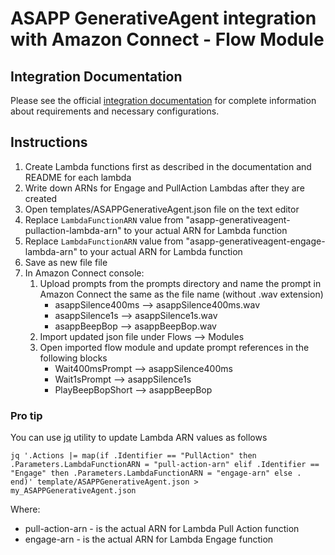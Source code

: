# ASAPP GenerativeAgent integration with Amazon Connect - Flow Module


## Integration Documentation
Please see the official [integration documentation](https://docs.asapp.com/generativeagent/integrate/amazon-connect) for complete information about requirements and necessary configurations.


## Instructions

1. Create Lambda functions first as described in the documentation and README for each lambda
2. Write down ARNs for Engage and PullAction Lambdas after they are created
3. Open templates/ASAPPGenerativeAgent.json file on the text editor
4. Replace `LambdaFunctionARN` value from "asapp-generativeagent-pullaction-lambda-arn" to your actual ARN for Lambda function
5. Replace `LambdaFunctionARN` value from "asapp-generativeagent-engage-lambda-arn" to your actual ARN for Lambda function
6. Save as new file file
7. In Amazon Connect console:
   1. Upload prompts from the prompts directory and name the prompt in Amazon Connect the same as the file name (without .wav extension)
       - asappSilence400ms  --> asappSilence400ms.wav
       - asappSilence1s     --> asappSilence1s.wav
       - asappBeepBop       --> asappBeepBop.wav
   2. Import updated json file under Flows --> Modules
   3. Open imported flow module and update prompt references in the following blocks
       -  Wait400msPrompt   --> asappSilence400ms
       -  Wait1sPrompt      --> asappSilence1s
       -  PlayBeepBopShort  --> asappBeepBop



### Pro tip

You can use [jq](https://jqlang.org/download/) utility to update Lambda ARN values as follows
```shell
jq '.Actions |= map(if .Identifier == "PullAction" then .Parameters.LambdaFunctionARN = "pull-action-arn" elif .Identifier == "Engage" then .Parameters.LambdaFunctionARN = "engage-arn" else . end)' template/ASAPPGenerativeAgent.json > my_ASAPPGenerativeAgent.json 
```

Where:
 - pull-action-arn - is the actual ARN for Lambda Pull Action function
 - engage-arn      - is the actual ARN for Lambda Engage function